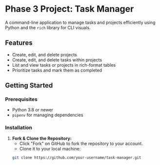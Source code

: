 # Phase 3 Project: Task Manager

A command-line application to manage tasks and projects efficiently using Python and the `rich` library for CLI visuals.

## Features

- Create, edit, and delete projects
- Create, edit, and delete tasks within projects
- List and view tasks or projects in rich-format tables
- Prioritize tasks and mark them as completed

## Getting Started

### Prerequisites

- Python 3.8 or newer
- `pipenv` for managing dependencies

### Installation

1. **Fork & Clone the Repository:**
   - Click "Fork" on GitHub to fork the repository to your account.
   - Clone it to your local machine:
   ```bash
   git clone https://github.com/your-username/task-manager.git
   ```

